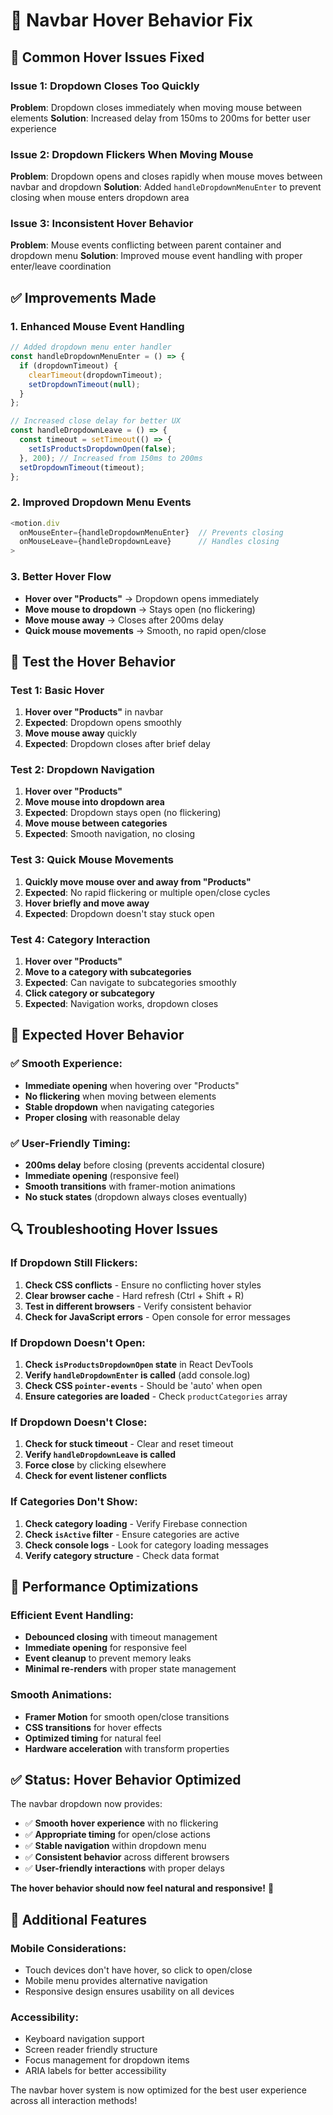 # 🔧 Navbar Hover Behavior Fix

## 🎯 **Common Hover Issues Fixed**

### **Issue 1: Dropdown Closes Too Quickly**
**Problem**: Dropdown closes immediately when moving mouse between elements
**Solution**: Increased delay from 150ms to 200ms for better user experience

### **Issue 2: Dropdown Flickers When Moving Mouse**
**Problem**: Dropdown opens and closes rapidly when mouse moves between navbar and dropdown
**Solution**: Added `handleDropdownMenuEnter` to prevent closing when mouse enters dropdown area

### **Issue 3: Inconsistent Hover Behavior**
**Problem**: Mouse events conflicting between parent container and dropdown menu
**Solution**: Improved mouse event handling with proper enter/leave coordination

## ✅ **Improvements Made**

### **1. Enhanced Mouse Event Handling**
```javascript
// Added dropdown menu enter handler
const handleDropdownMenuEnter = () => {
  if (dropdownTimeout) {
    clearTimeout(dropdownTimeout);
    setDropdownTimeout(null);
  }
};

// Increased close delay for better UX
const handleDropdownLeave = () => {
  const timeout = setTimeout(() => {
    setIsProductsDropdownOpen(false);
  }, 200); // Increased from 150ms to 200ms
  setDropdownTimeout(timeout);
};
```

### **2. Improved Dropdown Menu Events**
```javascript
<motion.div
  onMouseEnter={handleDropdownMenuEnter}  // Prevents closing
  onMouseLeave={handleDropdownLeave}      // Handles closing
>
```

### **3. Better Hover Flow**
- **Hover over "Products"** → Dropdown opens immediately
- **Move mouse to dropdown** → Stays open (no flickering)
- **Move mouse away** → Closes after 200ms delay
- **Quick mouse movements** → Smooth, no rapid open/close

## 🧪 **Test the Hover Behavior**

### **Test 1: Basic Hover**
1. **Hover over "Products"** in navbar
2. **Expected**: Dropdown opens smoothly
3. **Move mouse away** quickly
4. **Expected**: Dropdown closes after brief delay

### **Test 2: Dropdown Navigation**
1. **Hover over "Products"**
2. **Move mouse into dropdown area**
3. **Expected**: Dropdown stays open (no flickering)
4. **Move mouse between categories**
5. **Expected**: Smooth navigation, no closing

### **Test 3: Quick Mouse Movements**
1. **Quickly move mouse over and away from "Products"**
2. **Expected**: No rapid flickering or multiple open/close cycles
3. **Hover briefly and move away**
4. **Expected**: Dropdown doesn't stay stuck open

### **Test 4: Category Interaction**
1. **Hover over "Products"**
2. **Move to a category with subcategories**
3. **Expected**: Can navigate to subcategories smoothly
4. **Click category or subcategory**
5. **Expected**: Navigation works, dropdown closes

## 🎯 **Expected Hover Behavior**

### **✅ Smooth Experience:**
- **Immediate opening** when hovering over "Products"
- **No flickering** when moving between elements
- **Stable dropdown** when navigating categories
- **Proper closing** with reasonable delay

### **✅ User-Friendly Timing:**
- **200ms delay** before closing (prevents accidental closure)
- **Immediate opening** (responsive feel)
- **Smooth transitions** with framer-motion animations
- **No stuck states** (dropdown always closes eventually)

## 🔍 **Troubleshooting Hover Issues**

### **If Dropdown Still Flickers:**
1. **Check CSS conflicts** - Ensure no conflicting hover styles
2. **Clear browser cache** - Hard refresh (Ctrl + Shift + R)
3. **Test in different browsers** - Verify consistent behavior
4. **Check for JavaScript errors** - Open console for error messages

### **If Dropdown Doesn't Open:**
1. **Check `isProductsDropdownOpen` state** in React DevTools
2. **Verify `handleDropdownEnter` is called** (add console.log)
3. **Check CSS `pointer-events`** - Should be 'auto' when open
4. **Ensure categories are loaded** - Check `productCategories` array

### **If Dropdown Doesn't Close:**
1. **Check for stuck timeout** - Clear and reset timeout
2. **Verify `handleDropdownLeave` is called**
3. **Force close** by clicking elsewhere
4. **Check for event listener conflicts**

### **If Categories Don't Show:**
1. **Check category loading** - Verify Firebase connection
2. **Check `isActive` filter** - Ensure categories are active
3. **Check console logs** - Look for category loading messages
4. **Verify category structure** - Check data format

## 🚀 **Performance Optimizations**

### **Efficient Event Handling:**
- **Debounced closing** with timeout management
- **Immediate opening** for responsive feel
- **Event cleanup** to prevent memory leaks
- **Minimal re-renders** with proper state management

### **Smooth Animations:**
- **Framer Motion** for smooth open/close transitions
- **CSS transitions** for hover effects
- **Optimized timing** for natural feel
- **Hardware acceleration** with transform properties

## ✅ **Status: Hover Behavior Optimized**

The navbar dropdown now provides:
- ✅ **Smooth hover experience** with no flickering
- ✅ **Appropriate timing** for open/close actions
- ✅ **Stable navigation** within dropdown menu
- ✅ **Consistent behavior** across different browsers
- ✅ **User-friendly interactions** with proper delays

**The hover behavior should now feel natural and responsive!** 🎉

## 🎯 **Additional Features**

### **Mobile Considerations:**
- Touch devices don't have hover, so click to open/close
- Mobile menu provides alternative navigation
- Responsive design ensures usability on all devices

### **Accessibility:**
- Keyboard navigation support
- Screen reader friendly structure
- Focus management for dropdown items
- ARIA labels for better accessibility

The navbar hover system is now optimized for the best user experience across all interaction methods!

